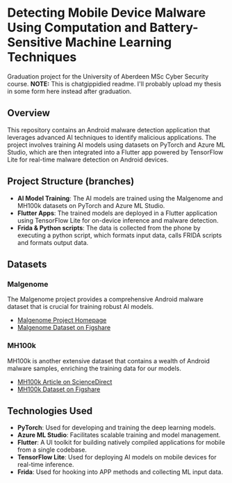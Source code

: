 # Detecting Mobile Device Malware Using Computation and Battery-Sensitive Machine Learning Techniques
Graduation project for the University of Aberdeen MSc Cyber Security course. **NOTE:** This is chatgippidied readme. I'll probably upload my thesis in some form here instead after graduation.

## Overview
This repository contains an Android malware detection application that leverages advanced AI techniques to identify malicious applications. The project involves training AI models using datasets on PyTorch and Azure ML Studio, which are then integrated into a Flutter app powered by TensorFlow Lite for real-time malware detection on Android devices.

## Project Structure (branches)
- **AI Model Training**: The AI models are trained using the Malgenome and MH100k datasets on PyTorch and Azure ML Studio. 
- **Flutter Apps**: The trained models are deployed in a Flutter application using TensorFlow Lite for on-device inference and malware detection.
- **Frida & Python scripts**: The data is collected from the phone by executing a python script, which formats input data, calls FRIDA scripts and formats output data.
## Datasets
### Malgenome
The Malgenome project provides a comprehensive Android malware dataset that is crucial for training robust AI models.

- [Malgenome Project Homepage](http://www.malgenomeproject.org/)
- [Malgenome Dataset on Figshare](https://figshare.com/articles/dataset/Android_malware_dataset_for_machine_learning_1/5854590)

### MH100k
MH100k is another extensive dataset that contains a wealth of Android malware samples, enriching the training data for our models.

- [MH100k Article on ScienceDirect](https://www.sciencedirect.com/science/article/pii/S2352340923008193)
- [MH100k Dataset on Figshare](https://figshare.com/articles/dataset/Android_malware_dataset_for_machine_learning_1/5854590)

## Technologies Used
- **PyTorch**: Used for developing and training the deep learning models.
- **Azure ML Studio**: Facilitates scalable training and model management.
- **Flutter**: A UI toolkit for building natively compiled applications for mobile from a single codebase.
- **TensorFlow Lite**: Used for deploying AI models on mobile devices for real-time inference.
- **Frida**: Used for hooking into APP methods and collecting ML input data.

